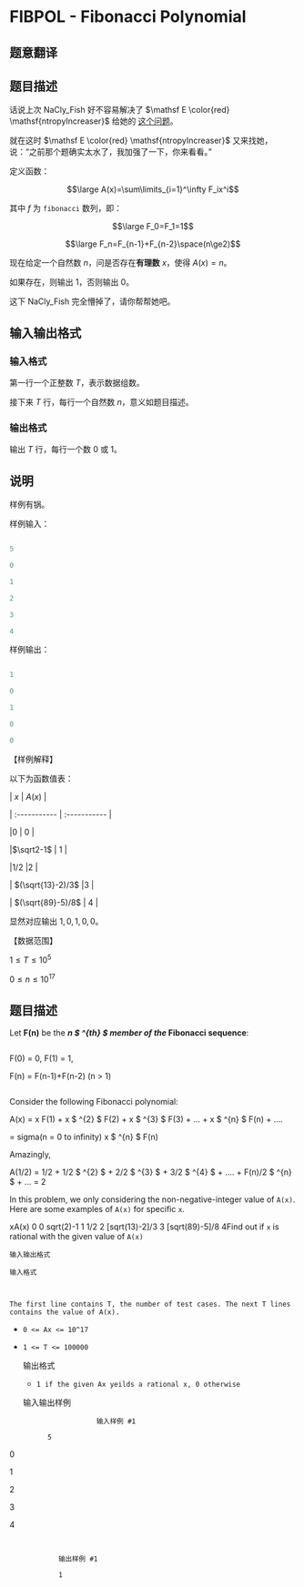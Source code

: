 # FIBPOL - Fibonacci Polynomial

## 题意翻译

## 题目描述

话说上次 NaCly_Fish 好不容易解决了 $\mathsf E \color{red} \mathsf{ntropyIncreaser}$ 给她的 [这个问题](https://www.luogu.org/problem/SP31428)。

就在这时 $\mathsf E \color{red} \mathsf{ntropyIncreaser}$ 又来找她，说：“之前那个题确实太水了，我加强了一下，你来看看。”

定义函数：

$$\large A(x)=\sum\limits_{i=1}^\infty F_ix^i$$

其中 $f$ 为 $\texttt{fibonacci}$ 数列，即：

$$\large F_0=F_1=1$$

$$\large F_n=F_{n-1}+F_{n-2}\space(n\ge2)$$

现在给定一个自然数 $n$，问是否存在**有理数** $x$，使得 $A(x)=n$。

如果存在，则输出 $1$，否则输出 $0$。

这下 NaCly_Fish 完全懵掉了，请你帮帮她吧。

## 输入输出格式

### 输入格式

第一行一个正整数 $T$，表示数据组数。

接下来 $T$ 行，每行一个自然数 $n$，意义如题目描述。

### 输出格式

输出 $T$ 行，每行一个数 $0$ 或 $1$。

## 说明

样例有锅。

样例输入：

```cpp

5

0

1

2

3

4

```

样例输出：

```cpp

1

0

1

0

0

```

【样例解释】

以下为函数值表：

| $x$ | $A(x)$ |

| :----------- | :----------- |

|$0$ | $0$ |

|$\sqrt2-1$ | $1$ |

|$1/2$ |$2$ |

| $(\sqrt{13}-2)/3$ |$3$ |

| $(\sqrt{89}-5)/8$ | $4$ |

显然对应输出 $1,0,1,0,0$。

【数据范围】

$1\le T \le 10^5$

$0\le n \le 10^{17}$

## 题目描述

Let **F(n)** be the **_n $ ^{th} $ member of the_ Fibonacci sequence**:

```

```

F(0) = 0, F(1) = 1,  

F(n) = F(n-1)+F(n-2) (n > 1)

```

```

Consider the following Fibonacci polynomial:

A(x) = x F(1) + x $ ^{2} $ F(2) + x $ ^{3} $ F(3) + ... + x $ ^{n} $ F(n) + ....  

= sigma(n = 0 to infinity) x $ ^{n} $ F(n)

Amazingly,

A(1/2) = 1/2 + 1/2 $ ^{2} $ + 2/2 $ ^{3} $ + 3/2 $ ^{4} $ + .... + F(n)/2 $ ^{n} $ + ... = 2

In this problem, we only considering the non-negative-integer value of `A(x)`. Here are some examples of `A(x)` for specific `x`.

 xA(x) 0 0 sqrt(2)-1 1 1/2 2 \[sqrt(13)-2\]/3 3 \[sqrt(89)-5\]/8 4Find out if `x` is rational with the given value of `A(x)`

    输入输出格式

    输入格式

    

    The first line contains T, the number of test cases. The next T lines contains the value of A(x).

- `0 <= Ax <= 10^17`

- `1 <= T <= 100000`

    输出格式

    

    - `1 if the given Ax yeilds a rational x, 0 otherwise`

    输入输出样例

                        输入样例 #1

            5

0

1

2

3

4
```


            输出样例 #1

            1
```


            

    

    

<!--  -->


